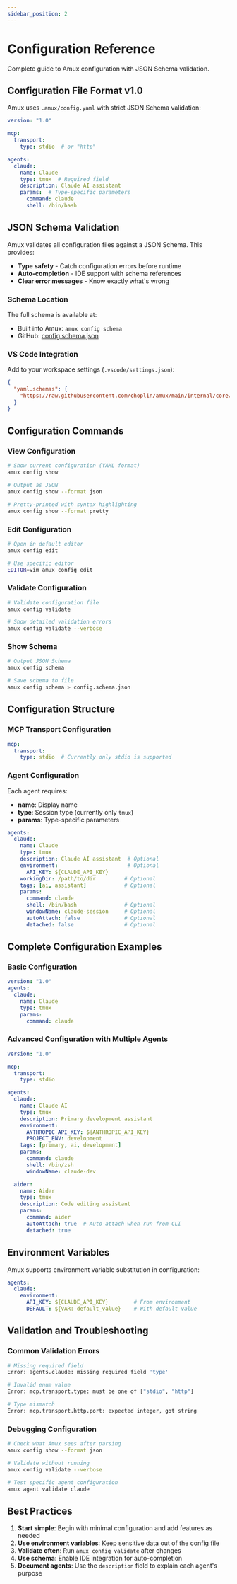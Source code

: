 ```yaml
---
sidebar_position: 2
---
```


# Configuration Reference

Complete guide to Amux configuration with JSON Schema validation.

## Configuration File Format v1.0

Amux uses `.amux/config.yaml` with strict JSON Schema validation:

```yaml
version: "1.0"

mcp:
  transport:
    type: stdio  # or "http"

agents:
  claude:
    name: Claude
    type: tmux  # Required field
    description: Claude AI assistant
    params:  # Type-specific parameters
      command: claude
      shell: /bin/bash
```

## JSON Schema Validation

Amux validates all configuration files against a JSON Schema. This provides:

- **Type safety** - Catch configuration errors before runtime
- **Auto-completion** - IDE support with schema references
- **Clear error messages** - Know exactly what's wrong

### Schema Location

The full schema is available at:

- Built into Amux: `amux config schema`
- GitHub: [config.schema.json](https://github.com/choplin/amux/blob/main/internal/core/config/schemas/config.schema.json)

### VS Code Integration

Add to your workspace settings (`.vscode/settings.json`):

```json
{
  "yaml.schemas": {
    "https://raw.githubusercontent.com/choplin/amux/main/internal/core/config/schemas/config.schema.json": ".amux/config.yaml"
  }
}
```

## Configuration Commands

### View Configuration

```bash
# Show current configuration (YAML format)
amux config show

# Output as JSON
amux config show --format json

# Pretty-printed with syntax highlighting
amux config show --format pretty
```

### Edit Configuration

```bash
# Open in default editor
amux config edit

# Use specific editor
EDITOR=vim amux config edit
```

### Validate Configuration

```bash
# Validate configuration file
amux config validate

# Show detailed validation errors
amux config validate --verbose
```

### Show Schema

```bash
# Output JSON Schema
amux config schema

# Save schema to file
amux config schema > config.schema.json
```

## Configuration Structure

### MCP Transport Configuration

```yaml
mcp:
  transport:
    type: stdio  # Currently only stdio is supported
```

### Agent Configuration

Each agent requires:

- **name**: Display name
- **type**: Session type (currently only `tmux`)
- **params**: Type-specific parameters

```yaml
agents:
  claude:
    name: Claude
    type: tmux
    description: Claude AI assistant  # Optional
    environment:                      # Optional
      API_KEY: ${CLAUDE_API_KEY}
    workingDir: /path/to/dir         # Optional
    tags: [ai, assistant]            # Optional
    params:
      command: claude
      shell: /bin/bash               # Optional
      windowName: claude-session     # Optional
      autoAttach: false              # Optional
      detached: false                # Optional
```

## Complete Configuration Examples

### Basic Configuration

```yaml
version: "1.0"
agents:
  claude:
    name: Claude
    type: tmux
    params:
      command: claude
```

### Advanced Configuration with Multiple Agents

```yaml
version: "1.0"

mcp:
  transport:
    type: stdio

agents:
  claude:
    name: Claude AI
    type: tmux
    description: Primary development assistant
    environment:
      ANTHROPIC_API_KEY: ${ANTHROPIC_API_KEY}
      PROJECT_ENV: development
    tags: [primary, ai, development]
    params:
      command: claude
      shell: /bin/zsh
      windowName: claude-dev

  aider:
    name: Aider
    type: tmux
    description: Code editing assistant
    params:
      command: aider
      autoAttach: true  # Auto-attach when run from CLI
      detached: true
```

## Environment Variables

Amux supports environment variable substitution in configuration:

```yaml
agents:
  claude:
    environment:
      API_KEY: ${CLAUDE_API_KEY}        # From environment
      DEFAULT: ${VAR:-default_value}    # With default value
```

## Validation and Troubleshooting

### Common Validation Errors

```bash
# Missing required field
Error: agents.claude: missing required field 'type'

# Invalid enum value
Error: mcp.transport.type: must be one of ["stdio", "http"]

# Type mismatch
Error: mcp.transport.http.port: expected integer, got string
```

### Debugging Configuration

```bash
# Check what Amux sees after parsing
amux config show --format json

# Validate without running
amux config validate --verbose

# Test specific agent configuration
amux agent validate claude
```

## Best Practices

1. **Start simple**: Begin with minimal configuration and add features as needed
2. **Use environment variables**: Keep sensitive data out of the config file
3. **Validate often**: Run `amux config validate` after changes
4. **Use schema**: Enable IDE integration for auto-completion
5. **Document agents**: Use the `description` field to explain each agent's purpose
